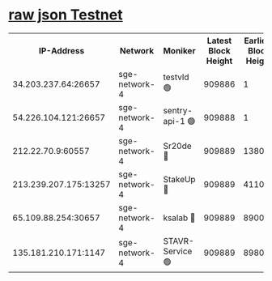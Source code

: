 
[raw json Testnet](https://rpc-check.sget.stavr.tech/sget/rpc-sget-result.json)
=


<table><tr><th>IP-Address</th><th>Network</th><th>Moniker</th><th>Latest Block Height</th><th>Earliest Block Height</th><th>Catching Up</th><th>Tx Index</th><th>Voting Power</th><th>Scan Time</th></tr><tr><td>34.203.237.64:26657</td><td>sge-network-4</td><td>testvld 🟢</td><td>909886</td><td>1</td><td>False</td><td>on</td><td>0</td><td>2024-01-01T15:37:42.677114905UTC</td></tr><tr><td>54.226.104.121:26657</td><td>sge-network-4</td><td>sentry-api-1 🟢</td><td>909888</td><td>1</td><td>False</td><td>on</td><td>0</td><td>2024-01-01T15:37:57.613669129UTC</td></tr><tr><td>212.22.70.9:60557</td><td>sge-network-4</td><td>Sr20de 🔴</td><td>909889</td><td>138001</td><td>False</td><td>on</td><td>99</td><td>2024-01-01T15:38:09.254226842UTC</td></tr><tr><td>213.239.207.175:13257</td><td>sge-network-4</td><td>StakeUp 🔴</td><td>909889</td><td>411001</td><td>False</td><td>off</td><td>100</td><td>2024-01-01T15:38:06.005805158UTC</td></tr><tr><td>65.109.88.254:30657</td><td>sge-network-4</td><td>ksalab 🔴</td><td>909889</td><td>890001</td><td>False</td><td>off</td><td>139</td><td>2024-01-01T15:38:08.781486060UTC</td></tr><tr><td>135.181.210.171:1147</td><td>sge-network-4</td><td>STAVR-Service 🟢</td><td>909889</td><td>898001</td><td>False</td><td>on</td><td>0</td><td>2024-01-01T15:38:06.340154810UTC</td></tr></table>
